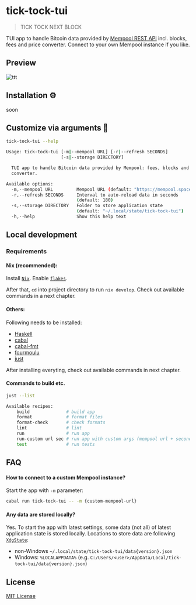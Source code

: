 # tick-tock-tui

> TICK TOCK NEXT ₿LOCK

TUI app to handle Bitcoin data provided by [Mempool REST API](https://mempool.space/docs/api/rest) incl. blocks, fees and price converter. Connect to your own Mempool instance if you like.

## Preview

![ttt](https://github.com/user-attachments/assets/ca790c1d-a29d-4913-9e96-814801167893)


## Installation ⚙️

soon


## Customize via arguments 🔧

```sh
tick-tock-tui --help

Usage: tick-tock-tui [-m|--mempool URL] [-r|--refresh SECONDS]
                     [-s|--storage DIRECTORY]

  TUI app to handle Bitcoin data provided by Mempool: fees, blocks and price
  converter.

Available options:
  -m,--mempool URL         Mempool URL (default: "https://mempool.space")
  -r,--refresh SECONDS     Interval to auto-reload data in seconds
                           (default: 180)
  -s,--storage DIRECTORY   Folder to store application state
                           (default: "~/.local/state/tick-tock-tui")
  -h,--help                Show this help text
```

## Local development

### Requirements

#### Nix (recommended):

Install [`Nix`](https://zero-to-nix.com/start/install). Enable [`flakes`](https://zero-to-nix.com/concepts/flakes).

After that, `cd` into project directory to run `nix develop`. Check out available commands in a next chapter.

#### Others:

Following needs to be installed:

- [Haskell](https://www.haskell.org)
- [cabal](https://cabal.readthedocs.io)
- [cabal-fmt](https://github.com/phadej/cabal-fmt)
- [fourmoulu](https://github.com/fourmolu/fourmolu)
- [just](https://just.systems)

After installing everyting, check out available commands in next chapter.

#### Commands to build etc.

```sh
just --list

Available recipes:
    build              # build app
    format             # format files
    format-check       # check formats
    lint               # lint
    run                # run app
    run-custom url sec # run app with custom args (mempool url + seconds to refresh data)
    test               # run tests
```

## FAQ

#### How to connect to a custom Mempool instance?

Start the app with `-m` parameter:
```sh
cabal run tick-tock-tui -- -m {custom-mempool-url}

```

#### Any data are stored locally?

Yes. To start the app with latest settings, some data (not all) of latest application state
is stored locally. Locations to store data are following [`XdgState`](https://hackage.haskell.org/package/directory/docs/System-Directory.html#v:XdgState):
- non-Windows `~/.local/state/tick-tock-tui/data{version}.json`
- Windows: `%LOCALAPPDATA%` (e.g. `C:/Users/<user>/AppData/Local/tick-tock-tui/data{version}.json`)

## License

[MIT License](./LICENSE)
